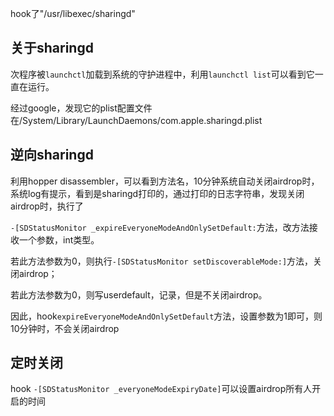 hook了"/usr/libexec/sharingd"

## 关于sharingd

次程序被`launchctl`加载到系统的守护进程中，利用`launchctl list`可以看到它一直在运行。

经过google，发现它的plist配置文件在/System/Library/LaunchDaemons/com.apple.sharingd.plist



## 逆向sharingd

利用hopper disassembler，可以看到方法名，10分钟系统自动关闭airdrop时，系统log有提示，看到是sharingd打印的，通过打印的日志字符串，发现关闭airdrop时，执行了

`-[SDStatusMonitor _expireEveryoneModeAndOnlySetDefault:`方法，改方法接收一个参数，int类型。

若此方法参数为0，则执行`-[SDStatusMonitor setDiscoverableMode:]`方法，关闭airdrop；

若此方法参数为0，则写userdefault，记录，但是不关闭airdrop。

因此，hook`expireEveryoneModeAndOnlySetDefault`方法，设置参数为1即可，则10分钟时，不会关闭airdrop



## 定时关闭

hook `-[SDStatusMonitor _everyoneModeExpiryDate]`可以设置airdrop所有人开启的时间








